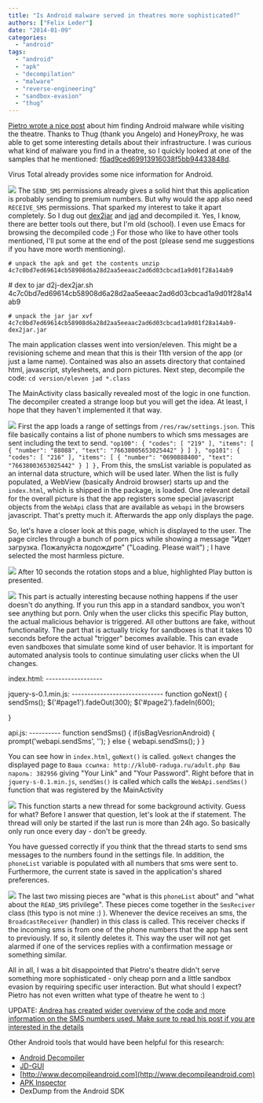 ```yaml
---
title: "Is Android malware served in theatres more sophisticated?"
authors: ["Felix Leder"]
date: "2014-01-09"
categories: 
  - "android"
tags: 
  - "android"
  - "apk"
  - "decompilation"
  - "malware"
  - "reverse-engineering"
  - "sandbox-evasion"
  - "thug"
---
```


[Pietro wrote a nice post](/node/1080) about him finding Android malware while visiting the theatre. Thanks to Thug (thank you Angelo) and HoneyProxy, he was able to get some interesting details about their infrastructure. I was curious what kind of malware you find in a theatre, so I quickly looked at one of the samples that he mentioned: [f6ad9ced69913916038f5bb94433848d](https://www.virustotal.com/it/file/4c7c0bd7ed69614cb58908d6a28d2aa5eeaac2ad6d03cbcad1a9d01f28a14ab9/analysis/).

Virus Total already provides some nice information for Android.

![](images/drupal_image_1082.png) The `SEND_SMS` permissions already gives a solid hint that this application is probably sending to premium numbers. But why would the app also need `RECEIVE_SMS` permissions. That sparked my interest to take it apart completely. So I dug out [dex2jar](http://code.google.com/p/dex2jar/) and [jad](http://varaneckas.com/jad/) and decompiled it. Yes, I know, there are better tools out there, but I'm old (school). I even use Emacs for browsing the decompiled code ;) For those who like to have other tools mentioned, I'll put some at the end of the post (please send me suggestions if you have more worth mentioning).

`# unpack the apk and get the contents unzip 4c7c0bd7ed69614cb58908d6a28d2aa5eeaac2ad6d03cbcad1a9d01f28a14ab9`

\# dex to jar d2j-dex2jar.sh 4c7c0bd7ed69614cb58908d6a28d2aa5eeaac2ad6d03cbcad1a9d01f28a14ab9

`# unpack the jar jar xvf 4c7c0bd7ed69614cb58908d6a28d2aa5eeaac2ad6d03cbcad1a9d01f28a14ab9-dex2jar.jar`

The main application classes went into version/eleven. This might be a revisioning scheme and mean that this is their 11th version of the app (or just a lame name). Contained was also an assets directory that contained html, javascript, stylesheets, and porn pictures. Next step, decompile the code: `cd version/eleven jad *.class`

The MainActivity class basically revealed most of the logic in one function. The decompiler created a strange loop but you will get the idea. At least, I hope that they haven't implemented it that way.

![](images/drupal_image_1083.png) First the app loads a range of settings from `/res/raw/settings.json`. This file basically contains a list of phone numbers to which sms messages are sent including the text to send. ` "op100": { "codes": [ "219" ], "items": [ { "number": "88088", "text": "76638005653025442" } ] }, "op101": { "codes": [ "216" ], "items": [ { "number": "0690888400", "text": "76638003653025442" } ] }, ` From this, the smsList variable is populated as an internal data structure, which will be used later. When the list is fully populated, a WebView (basically Android browser) starts up and the `index.html`, which is shipped in the package, is loaded. One relevant detail for the overall picture is that the app registers some special javascript objects from the `WebApi` class that are available as `webapi` in the browsers javascript. That's pretty much it. Afterwards the app only displays the page.

So, let's have a closer look at this page, which is displayed to the user. The page circles through a bunch of porn pics while showing a message "Идет загрузка. Пожалуйста подождите" ("Loading. Please wait") ; I have selected the most harmless picture.

![](images/drupal_image_1084.png) After 10 seconds the rotation stops and a blue, highlighted Play button is presented.

![](images/drupal_image_1085.png) This part is actually interesting because nothing happens if the user doesn't do anything. If you run this app in a standard sandbox, you won't see anything but porn. Only when the user clicks this specific Play button, the actual malicious behavior is triggered. All other buttons are fake, without functionality. The part that is actually tricky for sandboxes is that it takes 10 seconds before the actual "trigger" becomes available. This can evade even sandboxes that simulate some kind of user behavior. It is important for automated analysis tools to continue simulating user clicks when the UI changes.

index.html: ------------------

jquery-s-0.1.min.js: ----------------------------- function goNext() { sendSms(); $('#page1').fadeOut(300); $('#page2').fadeIn(600);

}

api.js: ---------- function sendSms() { if(isBagVesrionAndroid) { prompt('webapi.sendSms', ''); } else { webapi.sendSms(); } }

You can see how in `index.html`, `goNext()` is called. `goNext` changes the displayed page to `Ваша ссылка: http://klub0-raduga.ru/adult.php Ваш пароль: 382956` giving "Your Link" and "Your Password". Right before that in `jquery-s-0.1.min.js`, `sendSms()` is called which calls the `WebApi.sendSms()` function that was registered by the MainActivity

![](images/drupal_image_1086.png) This function starts a new thread for some background activity. Guess for what? Before I answer that question, let's look at the if statement. The thread will only be started if the last run is more than 24h ago. So basically only run once every day - don't be greedy.

You have guessed correctly if you think that the thread starts to send sms messages to the numbers found in the settings file. In addition, the `phoneList` variable is populated with all numbers that sms were sent to. Furthermore, the current state is saved in the application's shared preferences.

![](images/drupal_image_1087.png) The last two missing pieces are "what is this `phoneList` about" and "what about the `READ_SMS` privilege". These pieces come together in the `SmsReciver` class (this typo is not mine :) ). Whenever the device receives an sms, the `BroadcastReceiver` (handler) in this class is called. This receiver checks if the incoming sms is from one of the phone numbers that the app has sent to previously. If so, it silently deletes it. This way the user will not get alarmed if one of the services replies with a confirmation message or something similar.

All in all, I was a bit disappointed that Pietro's theatre didn't serve something more sophisticated - only cheap porn and a little sandbox evasion by requiring specific user interaction. But what should I expect? Pietro has not even written what type of theatre he went to :)

UPDATE: [Andrea has created wider overview of the code and more information on the SMS numbers used. Make sure to read his post if you are interested in the details](https://www.honeynet.org/node/1104)

Other Android tools that would have been helpful for this research:

- [Android Decompiler](http://www.android-decompiler.com)
- [JD-GUI](http://jd.benow.ca/)
- [http://www.decompileandroid.com](http://www.decompileandroid.com)
- [APK Inspector](https://www.honeynet.org/project/APKinspector)
- DexDump from the Android SDK
